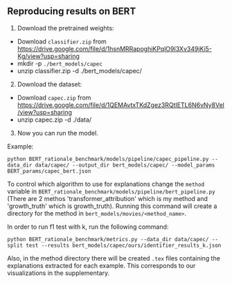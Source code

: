 ## Reproducing results on BERT

1. Download the pretrained weights:

- Download `classifier.zip` from https://drive.google.com/file/d/1hsnMRRapoghiKPqlO9I3Xv349jKi5-Kg/view?usp=sharing
- mkdir -p `./bert_models/capec`
- unzip classifier.zip -d ./bert_models/capec/

2. Download the dataset:

- Download `capec.zip` from https://drive.google.com/file/d/1QEMAvtxTKdZgez3RQtIETL6N6vNy8Vel/view?usp=sharing
- unzip capec.zip -d ./data/

3. Now you can run the model.

Example:
```
python BERT_rationale_benchmark/models/pipeline/capec_pipeline.py --data_dir data/capec/ --output_dir bert_models/capec/ --model_params BERT_params/capec_bert.json
```
To control which algorithm to use for explanations change the `method` variable in `BERT_rationale_benchmark/models/pipeline/bert_pipeline.py` (There are 2 methos 'transformer_attribution' which is my method and 'growth_truth' which is growth_truth).
Running this command will create a directory for the method in `bert_models/movies/<method_name>`.

In order to run f1 test with k, run the following command:
```
python BERT_rationale_benchmark/metrics.py --data_dir data/capec/ --split test --results bert_models/capec/ours/identifier_results_k.json
```

Also, in the method directory there will be created `.tex` files containing the explanations extracted for each example. This corresponds to our visualizations in the supplementary.


